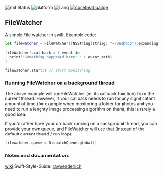 ![mit Status](https://img.shields.io/badge/License-MIT-brightgreen.svg) ![platform](https://img.shields.io/badge/Platform-macOS/iOS-blue.svg) ![Lang](https://img.shields.io/badge/Language-Swift%203.0.1-orange.svg)
[![codebeat badge](https://codebeat.co/badges/041905ca-d1a9-4090-81b1-564282200af4)](https://codebeat.co/projects/github-com-eonist-filewatcher-master)

## FileWatcher

A simple File watcher in swift. Example code: 

```swift
let filewatcher = FileWatcher([NSString(string: "~/Desktop").expandingTildeInPath])
        
fileWatcher!.callback = { event in
  print("Something happened here: " + event.path)
}

filewatcher.start() // start monitoring
```
### Running FileWatcher on a background thread

The above example will run FileWatcher (ie. its callback function) from the current thread. However, if your callback needs to run for any significatant amount of time (for example when monitoring a folder for photos and you need to run a lenghty image processing algorithm on them), this is rarely a good idea.

If you'd rather have your callback running on a background thread, you can provide your own queue, and FileWatcher will use that (instead of the default current thread / run loop):

```swift
filewatcher.queue = DispatchQueue.global()
```

### Notes and documentation:
[wiki](https://github.com/eonist/FileWatcher/wiki) 
Swift-Style-Guide: [raywenderlich](https://github.com/raywenderlich/swift-style-guide) 
